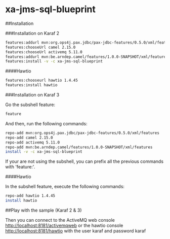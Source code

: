 xa-jms-sql-blueprint
====================

##Installation

###Installation on Karaf 2

```sh
features:addurl mvn:org.ops4j.pax.jdbc/pax-jdbc-features/0.5.0/xml/features
features:chooseUrl camel 2.15.0
features:chooseUrl activemq 5.11.0
features:addurl mvn:be.arndep.camel/features/1.0.0-SNAPSHOT/xml/features
features:install -v -c xa-jms-sql-blueprint
```

####Hawtio

```sh
features:chooseurl hawtio 1.4.45
features:install hawtio
```

###Installation on Karaf 3

Go the subshell feature:

```sh
feature
```

And then, run the following commands: 

```sh
repo-add mvn:org.ops4j.pax.jdbc/pax-jdbc-features/0.5.0/xml/features
repo-add camel 2.15.0
repo-add activemq 5.11.0
repo-add mvn:be.arndep.camel/features/1.0.0-SNAPSHOT/xml/features
install -v -c xa-jms-sql-blueprint
```

If your are not using the subshell, you can prefix all the previous commands with 'feature:'.

####Hawtio

In the subshell feature, execute the following commands:

```sh
repo-add hawtio 1.4.45
install hawtio
```

##Play with the sample (Karaf 2 & 3)

Then you can connect to the ActiveMQ web console [http://localhost:8181/activemqweb](http://localhost:8181/activemqweb) 
or the hawtio console [http://localhost:8181/hawtio](http://localhost:8181/hawtio) with the user karaf and password karaf